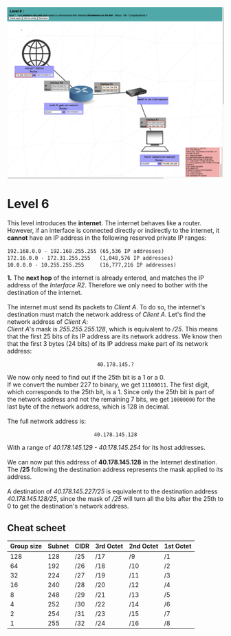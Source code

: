 <img width="1149" alt="Level 1" src="Level_06.png">




































# Level 6
This level introduces the **internet**. The internet behaves like a router. However, if an interface is connected directly or indirectly to the internet, it **cannot** have an IP address in the following reserved private IP ranges:

```
192.168.0.0 - 192.168.255.255 (65,536 IP addresses)
172.16.0.0 - 172.31.255.255   (1,048,576 IP addresses)
10.0.0.0 - 10.255.255.255     (16,777,216 IP addresses)
```

**1.** The **next hop** of the internet is already entered, and matches the IP address of the _Interface R2_. Therefore we only need to bother with the destination of the internet.
<br>
<br>
The internet must send its packets to _Client A_. To do so, the internet's destination must match the network address of _Client A_. Let's find the network address of _Client A_:
<br>
_Client A_'s mask is _255.255.255.128_, which is equivalent to _/25_. This means that the first 25 bits of its IP address are its network address. We know then that the first 3 bytes (24 bits) of its IP address make part of its network address:

  <center>

```
40.178.145.?
```

  </center>

We now only need to find out if the 25th bit is a 1 or a 0.
<br>
If we convert the number 227 to binary, we get `11100011`. The first digit, which corresponds to the 25th bit, is a 1. Since only the 25th bit is part of the network address and not the remaining 7 bits, we get `10000000` for the last byte of the network address, which is 128 in decimal.
<br>
<br>
The full network address is:

  <center>

```
40.178.145.128
```

  </center>

With a range of _40.178.145.129 - 40.178.145.254_ for its host addresses.
<br>
<br>
We can now put this address of **40.178.145.128** in the Internet destination. The **/25** following the destination address represents the mask applied to its address.
<br>
<br>
A destination of _40.178.145.227/25_ is equivalent to the destination address _40.178.145.128/25_, since the mask of _/25_ will turn all the bits after the 25th to 0 to get the destination's network address.




## Cheat scheet
|Group size|Subnet|CIDR|3rd Octet|2nd Octet|1st Octet|
|    -     |   -  |  - |    -    |    -    |    -    |
|   128    |  128 | /25|   /17   |   /9    |   /1    |
|    64    |  192 | /26|   /18   |   /10   |   /2    |
|    32    |  224 | /27|   /19   |   /11   |   /3    |
|    16    |  240 | /28|   /20   |   /12   |   /4    |
|    8     |  248 | /29|   /21   |   /13   |   /5    |
|    4     |  252 | /30|   /22   |   /14   |   /6    |
|    2     |  254 | /31|   /23   |   /15   |   /7    |
|    1     |  255 | /32|   /24   |   /16   |   /8    |
